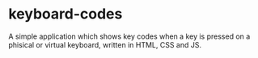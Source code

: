 # keyboard-codes
A simple application which shows key codes when a key is pressed on a phisical or virtual keyboard, written in HTML, CSS and JS.
